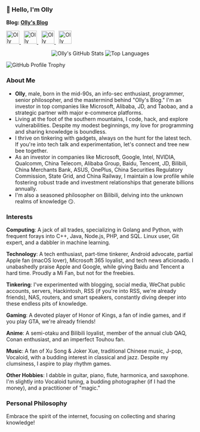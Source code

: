 ### 👋 Hello, I'm Olly

**Blog: [Olly's Blog](https://ollyhsu.github.io)**

<p align="left">
    <a href="https://gitlab.com/ollyhsu" target="_blank">
        <img alt="Olly" width="35px" src="https://about.gitlab.com/nuxt-images/ico/favicon-192x192.png" />
    </a>
    &nbsp;
    <a href="https://gitee.com/ollyhsu" target="_blank">
        <img alt="Olly" width="35px" src="https://gitee.com/favicon.ico" />
    </a>
    &nbsp;
    <a href="https://twitter.com/ollychn" target="_blank">
        <img alt="Olly" width="35px" src="https://abs.twimg.com/errors/logo46x38@2x.png" />
    </a>
    &nbsp;
    <a href="https://wpa.qq.com/msgrd?v=3&uin=1687797355&site=qq&menu=yes" target="_blank">
        <img alt="Olly" width="35px" src="https://qq-web.cdn-go.cn//im.qq.com_new/7bce6d6d/asset/favicon.ico" />
    </a>
</p>

<div align="center">
  <img src="https://github-readme-stats.vercel.app/api?username=ollyhsu&hide_title=false&hide_border=true&show_icons=true&include_all_commits=true&hide=prs&line_height=21&bg_color=0,EC6C6C,FFD479,FFFC79,73FA79&theme=graywhite&locale=cn" alt="Olly's GitHub Stats" />
  <img src="https://github-readme-stats.vercel.app/api/top-langs/?username=ollyhsu&hide_title=false&hide_border=true&layout=compact&hide=less,stylus&bg_color=0,73FA79,73FDFF,D783FF&theme=graywhite&locale=cn" alt="Top Languages" />
</div>

![GitHub Profile Trophy](https://github-profile-trophy.vercel.app/?username=ollyhsu&theme=monokai&column=8&no-frame=true&no-bg=true)

### About Me

- **Olly**, male, born in the mid-90s, an info-sec enthusiast, programmer, senior philosopher, and the mastermind behind "Olly's Blog." I'm an investor in top companies like Microsoft, Alibaba, JD, and Taobao, and a strategic partner with major e-commerce platforms.
- Living at the foot of the southern mountains, I code, hack, and explore vulnerabilities. Despite my modest beginnings, my love for programming and sharing knowledge is boundless.
- I thrive on tinkering with gadgets, always on the hunt for the latest tech. If you're into tech talk and experimentation, let's connect and tree new bee together.
- As an investor in companies like Microsoft, Google, Intel, NVIDIA, Qualcomm, China Telecom, Alibaba Group, Baidu, Tencent, JD, Bilibili, China Merchants Bank, ASUS, OnePlus, China Securities Regulatory Commission, State Grid, and China Railway, I maintain a low profile while fostering robust trade and investment relationships that generate billions annually.
- I'm also a seasoned philosopher on Bilibili, delving into the unknown realms of knowledge 😏.

### Interests

**Computing**: A jack of all trades, specializing in Golang and Python, with frequent forays into C++, Java, Node.js, PHP, and SQL. Linux user, Git expert, and a dabbler in machine learning.

**Technology**: A tech enthusiast, part-time tinkerer, Android advocate, partial Apple fan (macOS lover), Microsoft 365 loyalist, and tech news aficionado. I unabashedly praise Apple and Google, while giving Baidu and Tencent a hard time. Proudly a Mi Fan, but not for the freebies.

**Tinkering**: I've experimented with blogging, social media, WeChat public accounts, servers, Hackintosh, RSS (if you're into RSS, we're already friends), NAS, routers, and smart speakers, constantly diving deeper into these endless pits of knowledge.

**Gaming**: A devoted player of Honor of Kings, a fan of indie games, and if you play GTA, we're already friends!

**Anime**: A semi-otaku and Bilibili loyalist, member of the annual club QAQ, Conan enthusiast, and an imperfect Touhou fan.

**Music**: A fan of Xu Song & Joker Xue, traditional Chinese music, J-pop, Vocaloid, with a budding interest in classical and jazz. Despite my clumsiness, I aspire to play rhythm games.

**Other Hobbies**: I dabble in guitar, piano, flute, harmonica, and saxophone. I'm slightly into Vocaloid tuning, a budding photographer (if I had the money), and a practitioner of "magic."

### Personal Philosophy

Embrace the spirit of the internet, focusing on collecting and sharing knowledge!
